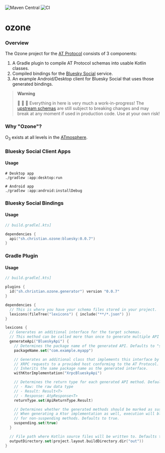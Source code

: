 ![Maven Central](https://img.shields.io/maven-central/v/sh.christian.ozone/bluesky?versionPrefix=0.0.7) ![CI](https://github.com/christiandeange/ozone/actions/workflows/ci.yml/badge.svg)

ozone
=====

### Overview

The Ozone project for the [AT Protocol](https://atproto.com/) consists of 3 components:

1. A Gradle plugin to compile AT Protocol schemas into usable Kotlin classes.
2. Compiled bindings for the [Bluesky Social](https://bsky.app) service.
3. An example Android/Desktop client for Bluesky Social that uses those generated bindings.

> **Warning**
>
> 🚧 🚧 🚧 Everything in here is very much a work-in-progress!
> The [upstream schemas](https://github.com/bluesky-social/atproto/commits/main/lexicons) are still subject to breaking
> changes and may break at any moment if used in production code. Use at your own risk!

### Why "Ozone"?

O<sub>3</sub> exists at all levels in the [ATmosphere](https://bsky.app/profile/shreyanjain.net/post/3k26nw6kwnh2e).

### Bluesky Social Client Apps

#### Usage

```shell
# Desktop app
./gradlew :app:desktop:run

# Android app
./gradlew :app:android:installDebug
```

### Bluesky Social Bindings

#### Usage

```kotlin
// build.gradle[.kts]

dependencies {
  api("sh.christian.ozone:bluesky:0.0.7")
}
```

### Gradle Plugin

#### Usage

```kotlin
// build.gradle[.kts]

plugins {
  id("sh.christian.ozone.generator") version "0.0.7"
}

dependencies {
  // This is where you have your schema files stored in your project.
  lexicons(fileTree("lexicons") { include("**/*.json") })
}

lexicons {
  // Generates an additional interface for the target schemas.
  // This method can be called more than once to generate multiple API interfaces.
  generateApi("BlueskyApi") {
    // Determines the package name of the generated API. Defaults to "sh.christian.ozone".
    packageName.set("com.example.myapp")

    // Generates an additional class that implements this interface by sending corresponding
    // XRPC requests to a provided host conforming to the AT Protocol.
    // Inherits the same package name as the generated interface.
    withKtorImplementation("XrpcBlueskyApi")

    // Determines the return type for each generated API method. Defaults to Raw.
    // - Raw: the raw data type
    // - Result: Result<T>
    // - Response: AtpResponse<T>
    returnType.set(ApiReturnType.Result)

    // Determines whether the generated methods should be marked as suspend functions.
    // When generating a Ktor implementation as well, execution will block the current thread
    // for non-suspending methods. Defaults to true.
    suspending.set(true)
  }

  // File path where Kotlin source files will be written to. Defaults to "/build/generated/lexicons".
  outputDirectory.set(project.layout.buildDirectory.dir("out"))
}
```
